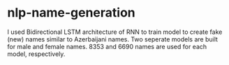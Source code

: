 # nlp-name-generation
I used Bidirectional LSTM architecture of RNN to train model to create fake (new) names similar to Azerbaijani names. Two seperate models are built for male and female names. 8353 and 6690 names are used for each model, respectively.
